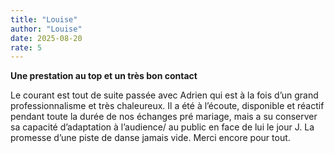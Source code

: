 ```yaml
---
title: "Louise"
author: "Louise"
date: 2025-08-20
rate: 5
---
```


**Une prestation au top et un très bon contact**

Le courant est tout de suite passée avec Adrien qui est à la fois d’un grand professionnalisme et très chaleureux. Il a été à l’écoute, disponible et réactif pendant toute la durée de nos échanges pré mariage, mais a su conserver sa capacité d’adaptation à l’audience/ au public en face de lui le jour J. La promesse d’une piste de danse jamais vide. Merci encore pour tout.
